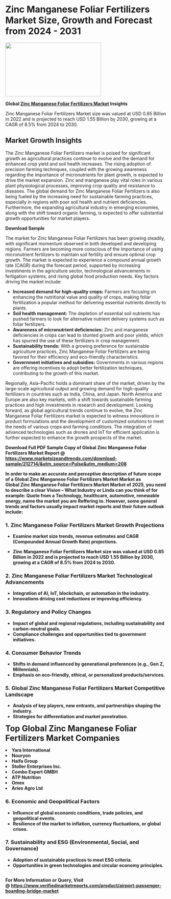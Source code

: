 <H1>Zinc Manganese Foliar Fertilizers Market Size, Growth and Forecast from 2024 - 2031</H1><img class="aligncenter size-medium wp-image-584254" src="https://thirdeyenews.in/wp-content/uploads/2024/09/Global-Market-Research-300x168.jpeg" alt="" width="300" height="168" /><p><strong>Global&nbsp;<a href="https://www.marketsizeandtrends.com/download-sample/212714/&amp;utm_source=Pulse&amp;utm_medium=208">Zinc Manganese Foliar Fertilizers Market</a> Insights</strong></p><p>Zinc Manganese Foliar Fertilizers Market size was valued at USD 0.85 Billion in 2022 and is projected to reach USD 1.55 Billion by 2030, growing at a CAGR of 8.5% from 2024 to 2030.</p><p><h2>Market Growth Insights</h2> <p>The Zinc Manganese Foliar Fertilizers market is poised for significant growth as agricultural practices continue to evolve and the demand for enhanced crop yield and soil health increases. The rising adoption of precision farming techniques, coupled with the growing awareness regarding the importance of micronutrients for plant growth, is expected to drive the market expansion. Zinc and manganese play vital roles in various plant physiological processes, improving crop quality and resistance to diseases. The global demand for Zinc Manganese Foliar Fertilizers is also being fueled by the increasing need for sustainable farming practices, especially in regions with poor soil health and nutrient deficiencies. Furthermore, the expanding agricultural industry in emerging economies, along with the shift toward organic farming, is expected to offer substantial growth opportunities for market players.</p> <p><strong>Download Sample</strong></p> <p>The market for Zinc Manganese Foliar Fertilizers has been growing steadily, with significant momentum observed in both developed and developing regions. Farmers are becoming more conscious of the importance of using micronutrient fertilizers to maintain soil fertility and ensure optimal crop growth. The market is expected to experience a compound annual growth rate (CAGR) during the forecast period, supported by increasing investments in the agriculture sector, technological advancements in fertigation systems, and rising global food production needs. Key factors driving the market include: <ul> <li><strong>Increased demand for high-quality crops:</strong> Farmers are focusing on enhancing the nutritional value and quality of crops, making foliar fertilization a popular method for delivering essential nutrients directly to plants.</li> <li><strong>Soil health management:</strong> The depletion of essential soil nutrients has pushed farmers to look for alternative nutrient delivery systems such as foliar fertilizers.</li> <li><strong>Awareness of micronutrient deficiencies:</strong> Zinc and manganese deficiencies in crops can lead to stunted growth and poor yields, which has spurred the use of these fertilizers in crop management.</li> <li><strong>Sustainability trends:</strong> With a growing preference for sustainable agriculture practices, Zinc Manganese Foliar Fertilizers are being favored for their efficiency and eco-friendly characteristics.</li> <li><strong>Government initiatives and subsidies:</strong> Governments in various regions are offering incentives to adopt better fertilization techniques, contributing to the growth of this market.</li> </ul> Regionally, Asia-Pacific holds a dominant share of the market, driven by the large-scale agricultural output and growing demand for high-quality fertilizers in countries such as India, China, and Japan. North America and Europe are also key markets, with a shift towards sustainable farming practices and high investments in research and development. Looking forward, as global agricultural trends continue to evolve, the Zinc Manganese Foliar Fertilizers market is expected to witness innovations in product formulations and the development of customized solutions to meet the needs of various crops and farming conditions. The integration of advanced technologies such as drones and IoT for efficient application is further expected to enhance the growth prospects of the market.</p> <p><strong></p><p><span class=""><strong>Download Full PDF Sample Copy of Global Zinc Manganese Foliar Fertilizers Market Report</strong> @ <a href="https://www.marketsizeandtrends.com/download-sample/212714/&amp;utm_source=Pulse&amp;utm_medium=208" target="_blank">https://www.marketsizeandtrends.com/download-sample/212714/&amp;utm_source=Pulse&amp;utm_medium=208</a></span></p><p>In order to make an accurate and perceptive description of future scope of a Global&nbsp;Zinc Manganese Foliar Fertilizers Market Market as Global&nbsp;Zinc Manganese Foliar Fertilizers Market Market of 2025, you need to describe a clear Vision &ndash; What Industry or Linda can you think of for example: Quote from a Technology, healthcare, automotive, renewable energy, name the market you are Reffering to. However, some general trends and factors usually impact market reports and their future outlook include:</p><h3>1.&nbsp;<strong>Zinc Manganese Foliar Fertilizers Market Growth Projections</strong></h3><ul><li>Examine market size trends, revenue estimates and CAGR (Compounded Annual Growth Rate) projections.</li><li><p>Zinc Manganese Foliar Fertilizers Market size was valued at USD 0.85 Billion in 2022 and is projected to reach USD 1.55 Billion by 2030, growing at a CAGR of 8.5% from 2024 to 2030.</p></li></ul><h3>2.&nbsp;<strong>Zinc Manganese Foliar Fertilizers Market Technological Advancements</strong></h3><ul><li>Integration of AI, IoT, blockchain, or automation in the industry.</li><li>Innovations driving cost reductions or improving efficiency.</li></ul><h3>3.&nbsp;<strong>Regulatory and Policy Changes</strong></h3><ul><li>Impact of global and regional regulations, including sustainability and carbon-neutral goals.</li><li>Compliance challenges and opportunities tied to government initiatives.</li></ul><h3>4.&nbsp;<strong>Consumer Behavior Trends</strong></h3><ul><li>Shifts in demand influenced by generational preferences (e.g., Gen Z, Millennials).</li><li>Emphasis on eco-friendly, ethical, or personalized products/services.</li></ul><h3>5.&nbsp;<strong>Global Zinc Manganese Foliar Fertilizers Market Competitive Landscape</strong></h3><ul><li>Analysis of key players, new entrants, and partnerships shaping the industry.</li><li>Strategies for differentiation and market penetration.</li></ul><p data-pm-slice="1 1 []"><span style="color: inherit; font-family: inherit; font-size: 25px;">Top Global Zinc Manganese Foliar Fertilizers Market Companies</span></p><div class="" data-test-id=""><p><li>Yara International</li><li> Nouryon</li><li> Haifa Group</li><li> Stoller Enterprises Inc.</li><li> Combo Expert GMBH</li><li> ATP Nutrition</li><li> Omex</li><li> Aries Agro Ltd</li></p></div><h3>6.&nbsp;<strong>Economic and Geopolitical Factors</strong></h3><ul><li>Influence of global economic conditions, trade policies, and geopolitical events.</li><li>Resilience of the market to inflation, currency fluctuations, or global crises.</li></ul><h3>7.&nbsp;<strong>Sustainability and ESG (Environmental, Social, and Governance)</strong></h3><ul><li>Adoption of sustainable practices to meet ESG criteria.</li><li>Opportunities in green technologies and circular economy principles.</li></ul><h2><strong style="font-size: 14px;">For More Information or Query, Visit @&nbsp;</strong><a style="background-color: #ffffff; font-size: 14px;" href="https://www.marketsizeandtrends.com/report/zinc-manganese-foliar-fertilizers-market/" target="_blank">https://www.verifiedmarketreports.com/product/airport-passenger-boarding-bridge-market</a></h2>
